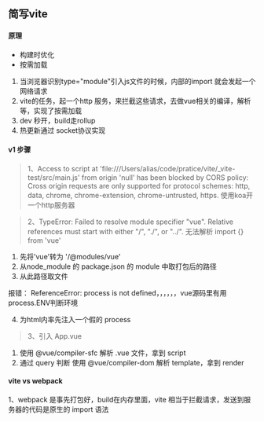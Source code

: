 ## 简写vite


#### 原理
- 构建时优化
- 按需加载
1. 当浏览器识别type="module"引入js文件的时候，内部的import 就会发起一个网络请求
2. vite的任务，起一个http 服务，来拦截这些请求，去做vue相关的编译，解析等，实现了按需加载
3. dev 秒开，build走rollup
4. 热更新通过 socket协议实现

#### v1 步骤
> 1、Access to script at 'file:///Users/alias/code/pratice/vite/_vite-test/src/main.js' from origin 'null' has been blocked by CORS policy: Cross origin requests are only supported for protocol schemes: http, data, chrome, chrome-extension, chrome-untrusted, https.
  使用koa开一个http服务器

> 2、TypeError: Failed to resolve module specifier "vue". Relative references must start with either "/", "./", or "../".
  无法解析 import {} from 'vue'
  1. 先将'vue'转为 '/@modules/vue'
  2. 从node_module 的 package.json 的 module 中取打包后的路径
  3. 从此路径取文件
  
  报错： ReferenceError: process is not defined，，，，，，vue源码里有用process.ENV判断环境

  4. 为html内率先注入一个假的 process

> 3、引入 App.vue 
  1. 使用 @vue/compiler-sfc 解析 .vue 文件，拿到 script
  2. 通过 query 判断 使用 @vue/compiler-dom 解析 template，拿到 render


#### vite vs webpack

1、webpack 是事先打包好，build在内存里面，vite 相当于拦截请求，发送到服务器的代码是原生的 import 语法



